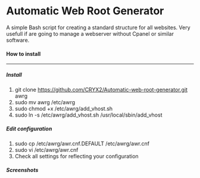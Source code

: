 # Automatic Web Root Generator
A simple Bash script for creating a standard structure for all websites. Very usefull if are going to manage a webserver without Cpanel or similar software.

#### How to install
---
##### Install
 1. git clone https://github.com/CRYX2/Automatic-web-root-generator.git awrg 
 2. sudo mv awrg /etc/awrg
 3. sudo chmod +x /etc/awrg/add_vhost.sh
 4. sudo ln -s /etc/awrg/add_vhost.sh /usr/local/sbin/add_vhost

##### Edit configuration
1. sudo cp /etc/awrg/awr.cnf.DEFAULT /etc/awrg/awr.cnf
2. sudo vi /etc/awrg/awr.cnf
3. Check all settings for reflecting your configuration

##### Screenshots

